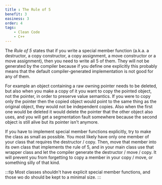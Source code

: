 ```yaml
---
title : The Rule of 5
benefit: 3
easiness: 3
order: 4
tags:
    - Clean Code
    - C++
---
```


The *Rule of 5* states that if you write a special member function (a.k.a. a destructor, a copy constructor, a copy assignment, a move constructor or a move assignment), then you need to write all 5 of them. They will not be generated by the compiler because if you define one explicitly this probably means that the default compiler-generated implementation is not good for any of them.

For example an object containing a raw owning pointer needs to be deleted, but also when you make a copy of it you want to copy the pointed object, not the pointer, in order to preserve value semantics. If you were to copy only the pointer then the copied object would point to the same thing as the original object, they would not be independent copies. Also when the first one would be deleted it would delete the pointer that the other object also uses, and you will get a segmentation fault somewhere because the second object is still alive but its pointer isn't anymore.

If you have to implement special member functions explicitly, try to make the class as small as possible. You most likely have only one member of your class that requires the destructor / copy. Then, move that member into its own class that implements the rule of 5, and in your main class use that wrapper class and let the compiler generate the destructor / move / copy. It will prevent you from forgetting to copy a member in your copy / move, or something silly of that kind.

:::tip
Most classes shouldn't have explicit special member functions, and those wo do should be kept to a minimal size.
:::